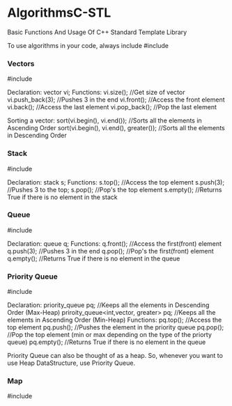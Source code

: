# AlgorithmsC-STL
Basic Functions And Usage Of C++ Standard Template Library

To use algorithms in your code, always include
#include<algorithm>

### Vectors

#include<vector>
 
Declaration: 
  vector<int> vi;
Functions:
  vi.size();        //Get size of vector
  vi.push_back(3);  //Pushes 3 in the end
  vi.front();       //Access the front element
  vi.back();        //Access the last element
  vi.pop_back();    //Pop the last element


Sorting a vector:
sort(vi.begin(), vi.end());   //Sorts all the elements in Ascending Order
sort(vi.begin(), vi.end(), greater<int>());   //Sorts all the elements in Descending Order


### Stack

#include<stack>

Declaration:
  stack<int> s;
Functions:
  s.top();     //Access the top element
  s.push(3);   //Pushes 3 to the top;
  s.pop();     //Pop's the top element
  s.empty();   //Returns True if there is no element in the stack


### Queue

#include<queue>

Declaration:
  queue<int> q;
Functions:
  q.front();      //Access the first(front) element
  q.push(3);      //Pushes 3 in the end 
  q.pop();        //Pop's the first(front) element
  q.empty();      //Returns True if there is no element in the queue



### Priority Queue

#include<queue>

Declaration:
  priority_queue<int> pq;     //Keeps all the elements in Descending Order (Max-Heap)
  priroity_queue<int,vector<int>, greater<int>> pq;  //Keeps all the elements in Ascending Order (Min-Heap)
Functions:
  pq.top();      //Access the top element
  pq.push();     //Pushes the element in the priority queue
  pq.pop();      //Pop the top element (min or max depending on the type of the priorty queue)
  pq.empty();    //Returns True if there is no element in the queue
  

Priority Queue can also be thought of as a heap. So, whenever you want to use Heap DataStructure, use Priority Queue.

### Map
#include<map>
  

